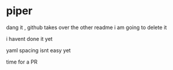 # piper

dang it , github takes over the other readme
i am going to delete it

i havent done it yet


yaml spacing isnt easy yet

time for a PR
